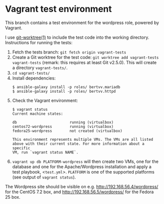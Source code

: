 # Vagrant test environment

This branch contains a test environment for the wordpress role, powered by Vagrant.

I use [git-worktree(1)](https://git-scm.com/docs/git-worktree) to include the test code into the working directory. Instructions for running the tests:

1. Fetch the tests branch: `git fetch origin vagrant-tests`
2. Create a Git worktree for the test code: `git worktree add vagrant-tests vagrant-tests` (remark: this requires at least Git v2.5.0). This will create a directory `vagrant-tests/`.
3. `cd vagrant-tests/`
4. Install dependencies:
    ```
    $ ansible-galaxy install -p roles/ bertvv.mariadb
    $ ansible-galaxy install -p roles/ bertvv.httpd
    ```
5. Check the Vagrant environment:
    ```
    $ vagrant status
    Current machine states:
    
    db                        running (virtualbox)
    centos72-wordpress        running (virtualbox)
    fedora25-wordpress        not created (virtualbox)
    
    This environment represents multiple VMs. The VMs are all listed
    above with their current state. For more information about a specific
    VM, run `vagrant status NAME`.
    
    ```
7. `vagrant up db PLATFORM-wordpress` will then create two VMs, one for the database and one for the Apache/Wordpress installation and apply a test playbook, <`test.yml`>. `PLATFORM` is one of the supported platforms (see output of `vagrant status`).

The Wordpress site should be visible on e.g. <http://192.168.56.4/wordpress/> for the CentOS 7.2 box, and <http://192.168.56.5/wordpress/> for the Fedora 25 box.
